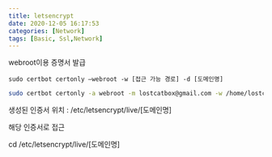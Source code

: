 ```yaml
---
title: letsencrypt
date: 2020-12-05 16:17:53
categories: [Network]
tags: [Basic, Ssl,Network]
---
```




webroot이용 증명서 발급

`sudo certbot certonly –webroot -w [접근 가능 경로] -d [도메인명]`

```bash
sudo certbot certonly -a webroot -m lostcatbox@gmail.com -w /home/lostcatbox2/proxy/data/certbot/www -d home.lostcatbox.com  #내가 설정한 www폴더와 인증
```

생성된 인증서 위치 : /etc/letsencrypt/live/[도메인명]

해당 인증서로 접근

cd /etc/letsencrypt/live/[도메인명]



